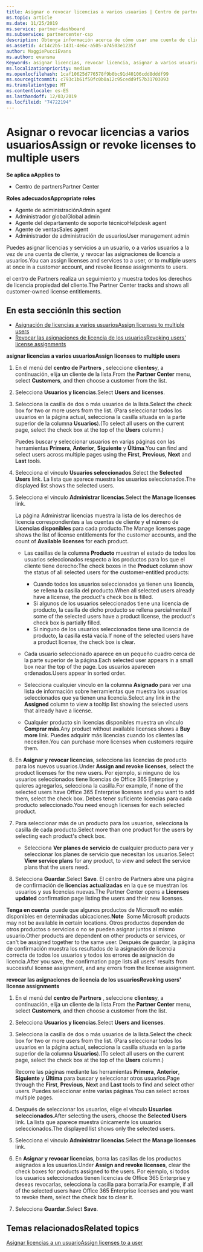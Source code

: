 ```yaml
---
title: Asignar o revocar licencias a varios usuarios | Centro de partners
ms.topic: article
ms.date: 11/25/2019
ms.service: partner-dashboard
ms.subservice: partnercenter-csp
description: Obtenga información acerca de cómo usar una cuenta de cliente para asignar o revocar licencias y servicios a un usuario o a varios usuarios a la vez.
ms.assetid: 4c14c2b5-1431-4e6c-a505-a74503e1235f
author: MaggiePucciEvans
ms.author: evansma
Keywords: asignar licencias, revocar licencia, asignar a varios usuarios,
ms.localizationpriority: medium
ms.openlocfilehash: 1caf10625d776578f9b0bc91d40106cdd8dddf99
ms.sourcegitcommit: c793c1b61f50fc0b0a12c95cedd9f57b31703093
ms.translationtype: MT
ms.contentlocale: es-ES
ms.lasthandoff: 12/03/2019
ms.locfileid: "74722194"
---
```

# <a name="assign-or-revoke-licenses-to-multiple-users"></a><span data-ttu-id="a9c57-104">Asignar o revocar licencias a varios usuarios</span><span class="sxs-lookup"><span data-stu-id="a9c57-104">Assign or revoke licenses to multiple users</span></span>

<span data-ttu-id="a9c57-105">**Se aplica a**</span><span class="sxs-lookup"><span data-stu-id="a9c57-105">**Applies to**</span></span>

- <span data-ttu-id="a9c57-106">Centro de partners</span><span class="sxs-lookup"><span data-stu-id="a9c57-106">Partner Center</span></span>

<span data-ttu-id="a9c57-107">**Roles adecuados**</span><span class="sxs-lookup"><span data-stu-id="a9c57-107">**Appropriate roles**</span></span>

- <span data-ttu-id="a9c57-108">Agente de administración</span><span class="sxs-lookup"><span data-stu-id="a9c57-108">Admin agent</span></span>
- <span data-ttu-id="a9c57-109">Administrador global</span><span class="sxs-lookup"><span data-stu-id="a9c57-109">Global admin</span></span>
- <span data-ttu-id="a9c57-110">Agente del departamento de soporte técnico</span><span class="sxs-lookup"><span data-stu-id="a9c57-110">Helpdesk agent</span></span>
- <span data-ttu-id="a9c57-111">Agente de ventas</span><span class="sxs-lookup"><span data-stu-id="a9c57-111">Sales agent</span></span>
- <span data-ttu-id="a9c57-112">Administrador de administración de usuarios</span><span class="sxs-lookup"><span data-stu-id="a9c57-112">User management admin</span></span>

<span data-ttu-id="a9c57-113">Puedes asignar licencias y servicios a un usuario, o a varios usuarios a la vez de una cuenta de cliente, y revocar las asignaciones de licencia a usuarios.</span><span class="sxs-lookup"><span data-stu-id="a9c57-113">You can assign licenses and services to a user, or to multiple users at once in a customer account, and revoke license assignments to users.</span></span>

<span data-ttu-id="a9c57-114">el centro de Partners realiza un seguimiento y muestra todos los derechos de licencia propiedad del cliente.</span><span class="sxs-lookup"><span data-stu-id="a9c57-114">The Partner Center tracks and shows all customer-owned license entitlements.</span></span>

## <a name="in-this-section"></a><span data-ttu-id="a9c57-115">En esta sección</span><span class="sxs-lookup"><span data-stu-id="a9c57-115">In this section</span></span>


- [<span data-ttu-id="a9c57-116">Asignación de licencias a varios usuarios</span><span class="sxs-lookup"><span data-stu-id="a9c57-116">Assign licenses to multiple users</span></span>](#assign-licenses-to-groups)
- [<span data-ttu-id="a9c57-117">Revocar las asignaciones de licencia de los usuarios</span><span class="sxs-lookup"><span data-stu-id="a9c57-117">Revoking users' license assignments</span></span>](#revoking-licenses)

<a href="" id="assign-licenses-to-groups"></a>
<span data-ttu-id="a9c57-118">**asignar licencias a varios usuarios**</span><span class="sxs-lookup"><span data-stu-id="a9c57-118">**Assign licenses to multiple users**</span></span>

1. <span data-ttu-id="a9c57-119">En el menú del **centro de Partners** , seleccione **clientes**y, a continuación, elija un cliente de la lista.</span><span class="sxs-lookup"><span data-stu-id="a9c57-119">From the **Partner Center** menu, select **Customers**, and then choose a customer from the list.</span></span>

2. <span data-ttu-id="a9c57-120">Selecciona **Usuarios y licencias**.</span><span class="sxs-lookup"><span data-stu-id="a9c57-120">Select **Users and licenses**.</span></span>

3. <span data-ttu-id="a9c57-121">Selecciona la casilla de dos o más usuarios de la lista.</span><span class="sxs-lookup"><span data-stu-id="a9c57-121">Select the check box for two or more users from the list.</span></span> <span data-ttu-id="a9c57-122">(Para seleccionar todos los usuarios en la página actual, selecciona la casilla situada en la parte superior de la columna **Usuarios**).</span><span class="sxs-lookup"><span data-stu-id="a9c57-122">(To select all users on the current page, select the check box at the top of the **Users** column.)</span></span>

    <span data-ttu-id="a9c57-123">Puedes buscar y seleccionar usuarios en varias páginas con las herramientas **Primera**, **Anterior**, **Siguiente** y **Última**.</span><span class="sxs-lookup"><span data-stu-id="a9c57-123">You can find and select users across multiple pages using the **First**, **Previous**, **Next** and **Last** tools.</span></span>

4. <span data-ttu-id="a9c57-124">Selecciona el vínculo **Usuarios seleccionados**.</span><span class="sxs-lookup"><span data-stu-id="a9c57-124">Select the **Selected Users** link.</span></span> <span data-ttu-id="a9c57-125">La lista que aparece muestra los usuarios seleccionados.</span><span class="sxs-lookup"><span data-stu-id="a9c57-125">The displayed list shows the selected users.</span></span>

5. <span data-ttu-id="a9c57-126">Selecciona el vínculo **Administrar licencias**.</span><span class="sxs-lookup"><span data-stu-id="a9c57-126">Select the **Manage licenses** link.</span></span>

    <span data-ttu-id="a9c57-127">La página Administrar licencias muestra la lista de los derechos de licencia correspondientes a las cuentas de cliente y el número de **Licencias disponibles** para cada producto.</span><span class="sxs-lookup"><span data-stu-id="a9c57-127">The Manage licenses page shows the list of license entitlements for the customer accounts, and the count of **Available licenses** for each product.</span></span>

    -   <span data-ttu-id="a9c57-128">Las casillas de la columna **Producto** muestran el estado de todos los usuarios seleccionados respecto a los productos para los que el cliente tiene derecho:</span><span class="sxs-lookup"><span data-stu-id="a9c57-128">The check boxes in the **Product** column show the status of all selected users for the customer-entitled products:</span></span>

        -   <span data-ttu-id="a9c57-129">Cuando todos los usuarios seleccionados ya tienen una licencia, se rellena la casilla del producto.</span><span class="sxs-lookup"><span data-stu-id="a9c57-129">When all selected users already have a license, the product's check box is filled.</span></span>
        -   <span data-ttu-id="a9c57-130">Si algunos de los usuarios seleccionados tiene una licencia de producto, la casilla de dicho producto se rellena parcialmente.</span><span class="sxs-lookup"><span data-stu-id="a9c57-130">If some of the selected users have a product license, the product's check box is partially filled.</span></span>
        -   <span data-ttu-id="a9c57-131">Si ninguno de los usuarios seleccionados tiene una licencia de producto, la casilla está vacía.</span><span class="sxs-lookup"><span data-stu-id="a9c57-131">If none of the selected users have a product license, the check box is clear.</span></span>
    -   <span data-ttu-id="a9c57-132">Cada usuario seleccionado aparece en un pequeño cuadro cerca de la parte superior de la página.</span><span class="sxs-lookup"><span data-stu-id="a9c57-132">Each selected user appears in a small box near the top of the page.</span></span> <span data-ttu-id="a9c57-133">Los usuarios aparecen ordenados.</span><span class="sxs-lookup"><span data-stu-id="a9c57-133">Users appear in sorted order.</span></span>

    -   <span data-ttu-id="a9c57-134">Selecciona cualquier vínculo en la columna **Asignado** para ver una lista de información sobre herramientas que muestra los usuarios seleccionados que ya tienen una licencia.</span><span class="sxs-lookup"><span data-stu-id="a9c57-134">Select any link in the **Assigned** column to view a tooltip list showing the selected users that already have a license.</span></span>

    -   <span data-ttu-id="a9c57-135">Cualquier producto sin licencias disponibles muestra un vínculo **Comprar más**.</span><span class="sxs-lookup"><span data-stu-id="a9c57-135">Any product without available licenses shows a **Buy more** link.</span></span> <span data-ttu-id="a9c57-136">Puedes adquirir más licencias cuando los clientes las necesiten.</span><span class="sxs-lookup"><span data-stu-id="a9c57-136">You can purchase more licenses when customers require them.</span></span>

6.  <span data-ttu-id="a9c57-137">En **Asignar y revocar licencias**, selecciona las licencias de producto para los nuevos usuarios.</span><span class="sxs-lookup"><span data-stu-id="a9c57-137">Under **Assign and revoke licenses**, select the product licenses for the new users.</span></span> <span data-ttu-id="a9c57-138">Por ejemplo, si ninguno de los usuarios seleccionados tiene licencias de Office 365 Enterprise y quieres agregarlos, selecciona la casilla.</span><span class="sxs-lookup"><span data-stu-id="a9c57-138">For example, if none of the selected users have Office 365 Enterprise licenses and you want to add them, select the check box.</span></span> <span data-ttu-id="a9c57-139">Debes tener suficiente licencias para cada producto seleccionado.</span><span class="sxs-lookup"><span data-stu-id="a9c57-139">You need enough licenses for each selected product.</span></span>

7. <span data-ttu-id="a9c57-140">Para seleccionar más de un producto para los usuarios, selecciona la casilla de cada producto.</span><span class="sxs-lookup"><span data-stu-id="a9c57-140">Select more than one product for the users by selecting each product's check box.</span></span>
    -   <span data-ttu-id="a9c57-141">Selecciona **Ver planes de servicio** de cualquier producto para ver y seleccionar los planes de servicio que necesitan los usuarios.</span><span class="sxs-lookup"><span data-stu-id="a9c57-141">Select **View service plans** for any product, to view and select the service plans that the users need.</span></span>

8. <span data-ttu-id="a9c57-142">Selecciona **Guardar**.</span><span class="sxs-lookup"><span data-stu-id="a9c57-142">Select **Save**.</span></span> <span data-ttu-id="a9c57-143">El centro de Partners abre una página de confirmación de **licencias actualizadas** en la que se muestran los usuarios y sus licencias nuevas.</span><span class="sxs-lookup"><span data-stu-id="a9c57-143">The Partner Center opens a **Licenses updated** confirmation page listing the users and their new licenses.</span></span>

<span data-ttu-id="a9c57-144">**Tenga en cuenta**  puede que algunos productos de Microsoft no estén disponibles en determinadas ubicaciones.</span><span class="sxs-lookup"><span data-stu-id="a9c57-144">**Note**  Some Microsoft products may not be available in certain locations.</span></span> <span data-ttu-id="a9c57-145">Otros productos dependen de otros productos o servicios o no se pueden asignar juntos al mismo usuario.</span><span class="sxs-lookup"><span data-stu-id="a9c57-145">Other products are dependent on other products or services, or can't be assigned together to the same user.</span></span> <span data-ttu-id="a9c57-146">Después de guardar, la página de confirmación muestra los resultados de la asignación de licencia correcta de todos los usuarios y todos los errores de asignación de licencia.</span><span class="sxs-lookup"><span data-stu-id="a9c57-146">After you save, the confirmation page lists all users' results from successful license assignment, and any errors from the license assignment.</span></span>


<a href="" id="revoking-licenses"></a>
<span data-ttu-id="a9c57-147">**revocar las asignaciones de licencia de los usuarios**</span><span class="sxs-lookup"><span data-stu-id="a9c57-147">**Revoking users' license assignments**</span></span>

1. <span data-ttu-id="a9c57-148">En el menú del **centro de Partners** , seleccione **clientes**y, a continuación, elija un cliente de la lista.</span><span class="sxs-lookup"><span data-stu-id="a9c57-148">From the **Partner Center** menu, select **Customers**, and then choose a customer from the list.</span></span>

2. <span data-ttu-id="a9c57-149">Selecciona **Usuarios y licencias**.</span><span class="sxs-lookup"><span data-stu-id="a9c57-149">Select **Users and licenses**.</span></span>

3. <span data-ttu-id="a9c57-150">Selecciona la casilla de dos o más usuarios de la lista.</span><span class="sxs-lookup"><span data-stu-id="a9c57-150">Select the check box for two or more users from the list.</span></span> <span data-ttu-id="a9c57-151">(Para seleccionar todos los usuarios en la página actual, selecciona la casilla situada en la parte superior de la columna **Usuarios**).</span><span class="sxs-lookup"><span data-stu-id="a9c57-151">(To select all users on the current page, select the check box at the top of the **Users** column.)</span></span>

    <span data-ttu-id="a9c57-152">Recorre las páginas mediante las herramientas **Primera**, **Anterior**, **Siguiente** y **Última** para buscar y seleccionar otros usuarios.</span><span class="sxs-lookup"><span data-stu-id="a9c57-152">Page through the **First**, **Previous**, **Next** and **Last** tools to find and select other users.</span></span> <span data-ttu-id="a9c57-153">Puedes seleccionar entre varias páginas.</span><span class="sxs-lookup"><span data-stu-id="a9c57-153">You can select across multiple pages.</span></span>

4. <span data-ttu-id="a9c57-154">Después de seleccionar los usuarios, elige el vínculo **Usuarios seleccionados**.</span><span class="sxs-lookup"><span data-stu-id="a9c57-154">After selecting the users, choose the **Selected Users** link.</span></span> <span data-ttu-id="a9c57-155">La lista que aparece muestra únicamente los usuarios seleccionados.</span><span class="sxs-lookup"><span data-stu-id="a9c57-155">The displayed list shows only the selected users.</span></span>

5. <span data-ttu-id="a9c57-156">Selecciona el vínculo **Administrar licencias**.</span><span class="sxs-lookup"><span data-stu-id="a9c57-156">Select the **Manage licenses** link.</span></span>

6. <span data-ttu-id="a9c57-157">En **Asignar y revocar licencias**, borra las casillas de los productos asignados a los usuarios.</span><span class="sxs-lookup"><span data-stu-id="a9c57-157">Under **Assign and revoke licenses**, clear the check boxes for products assigned to the users.</span></span> <span data-ttu-id="a9c57-158">Por ejemplo, si todos los usuarios seleccionados tienen licencias de Office 365 Enterprise y deseas revocarlas, selecciona la casilla para borrarla.</span><span class="sxs-lookup"><span data-stu-id="a9c57-158">For example, if all of the selected users have Office 365 Enterprise licenses and you want to revoke them, select the check box to clear it.</span></span>

7. <span data-ttu-id="a9c57-159">Selecciona **Guardar**.</span><span class="sxs-lookup"><span data-stu-id="a9c57-159">Select **Save**.</span></span>

## <a name="related-topics"></a><span data-ttu-id="a9c57-160">Temas relacionados</span><span class="sxs-lookup"><span data-stu-id="a9c57-160">Related topics</span></span>

[<span data-ttu-id="a9c57-161">Asignar licencias a un usuario</span><span class="sxs-lookup"><span data-stu-id="a9c57-161">Assign licenses to a user</span></span>](assign-licenses-to-users.md)